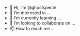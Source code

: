 - 👋 Hi, I’m @ghostspecte
- 👀 I’m interested in ...
- 🌱 I’m currently learning ...
- 💞️ I’m looking to collaborate on ...
- 📫 How to reach me ...

<!---
ghostspecte/ghostspecte is a ✨ special ✨ repository because its `README.md` (this file) appears on your GitHub profile.
You can click the Preview link to take a look at your changes.
--->
